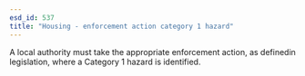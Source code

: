 ```yaml
---
esd_id: 537
title: "Housing - enforcement action category 1 hazard"
---
```


A local authority must take the appropriate enforcement action, as definedin legislation, where a Category 1 hazard is identified.

